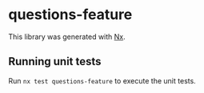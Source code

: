 # questions-feature

This library was generated with [Nx](https://nx.dev).

## Running unit tests

Run `nx test questions-feature` to execute the unit tests.
